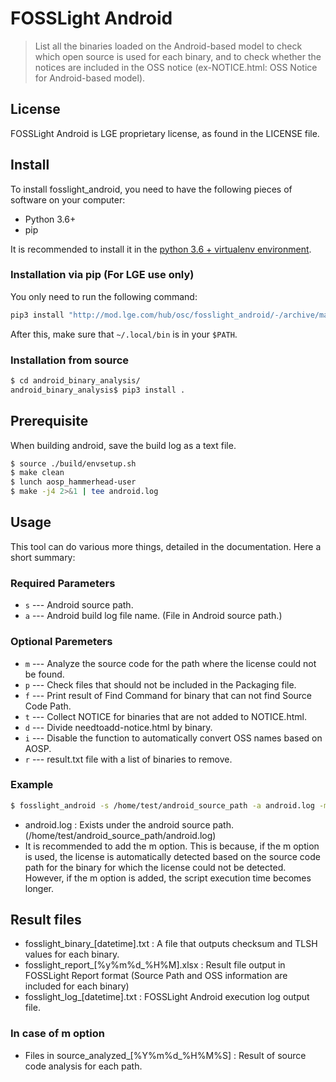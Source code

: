 <!--
# SPDX-FileCopyrightText: Copyright 2023 LG Electronics Inc.
# SPDX-License-Identifier: Apache-2.0
-->

# FOSSLight Android

> List all the binaries loaded on the Android-based model to check which open source is used for each binary, and to check whether the notices are included in the OSS notice (ex-NOTICE.html: OSS Notice for Android-based model).

## License
FOSSLight Android is LGE proprietary license, as found in the LICENSE file.

## Install

To install fosslight_android, you need to have the following pieces of software on
your computer:

- Python 3.6+
- pip

It is recommended to install it in the [python 3.6 + virtualenv environment](https://fosslight.org/fosslight-guide-en/scanner/etc/guide_virtualenv.html).

### Installation via pip (For LGE use only)
You only need to run the following command:

```bash
pip3 install "http://mod.lge.com/hub/osc/fosslight_android/-/archive/master/fosslight_android-master.zip"
```

After this, make sure that `~/.local/bin` is in your `$PATH`.

### Installation from source

```bash
$ cd android_binary_analysis/
android_binary_analysis$ pip3 install .
```

## Prerequisite

When building android, save the build log as a text file.

```bash
$ source ./build/envsetup.sh
$ make clean
$ lunch aosp_hammerhead-user
$ make -j4 2>&1 | tee android.log
```

## Usage

This tool can do various more things, detailed in the documentation. Here a
short summary:

### Required Parameters
- `s` --- Android source path.
- `a` --- Android build log file name. (File in Android source path.)

### Optional Paremeters
- `m` --- Analyze the source code for the path where the license could not be found.
- `p` --- Check files that should not be included in the Packaging file.
- `f` --- Print result of Find Command for binary that can not find Source Code Path.
- `t` --- Collect NOTICE for binaries that are not added to NOTICE.html.
- `d` --- Divide needtoadd-notice.html by binary.
- `i` --- Disable the function to automatically convert OSS names based on AOSP.
- `r` --- result.txt file with a list of binaries to remove.

### Example
```bash
$ fosslight_android -s /home/test/android_source_path -a android.log -m
```
- android.log : Exists under the android source path. (/home/test/android_source_path/android.log)
- It is recommended to add the m option. 
    This is because, if the m option is used, the license is automatically detected based on the source code path for the binary for which the license could not be detected. However, if the m option is added, the script execution time becomes longer.

## Result files
- fosslight_binary_[datetime].txt : A file that outputs checksum and TLSH values for each binary.
- fosslight_report_[%y%m%d_%H%M].xlsx : Result file output in FOSSLight Report format (Source Path and OSS information are included for each binary)
- fosslight_log_[datetime].txt : FOSSLight Android execution log output file.
### In case of m option
- Files in source_analyzed_[%Y%m%d_%H%M%S] : Result of source code analysis for each path.
